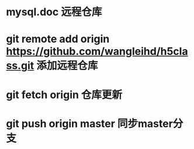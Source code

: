 # mysql.doc 远程仓库
# git remote add origin https://github.com/wangleihd/h5class.git 添加远程仓库
# git fetch origin 仓库更新
# git push origin master 同步master分支
#
#



